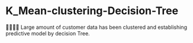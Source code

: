# K_Mean-clustering-Decision-Tree
👨‍💻👨‍💻 Large amount of customer data has been clustered and establishing predictive model by decision Tree. 
